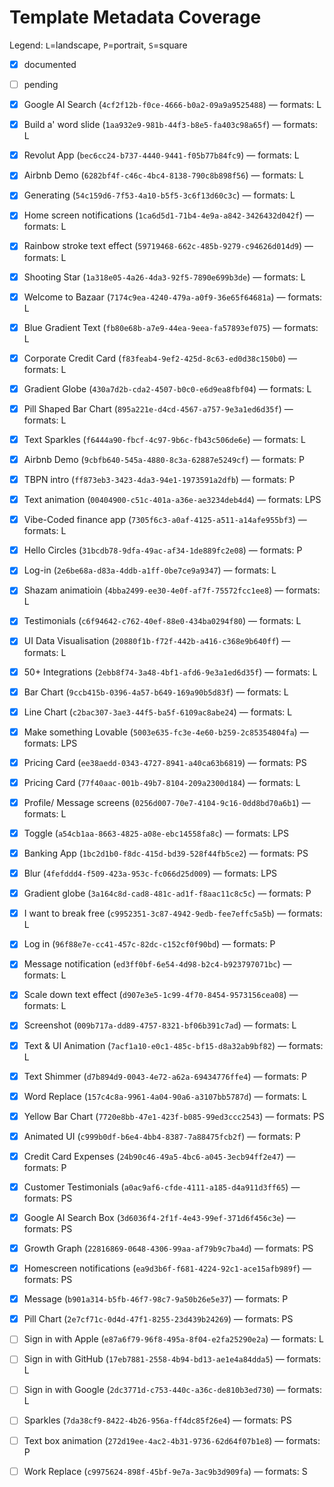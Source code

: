 # Template Metadata Coverage

Legend: `L`=landscape, `P`=portrait, `S`=square

- [x] documented
- [ ] pending

- [x] Google AI Search (`4cf2f12b-f0ce-4666-b0a2-09a9a9525488`) — formats: L
- [x] Build a' word slide (`1aa932e9-981b-44f3-b8e5-fa403c98a65f`) — formats: L
- [x] Revolut App (`bec6cc24-b737-4440-9441-f05b77b84fc9`) — formats: L
- [x] Airbnb Demo (`6282bf4f-c46c-4bc4-8138-790c8b898f56`) — formats: L
- [x] Generating (`54c159d6-7f53-4a10-b5f5-3c6f13d60c3c`) — formats: L
- [x] Home screen notifications (`1ca6d5d1-71b4-4e9a-a842-3426432d042f`) — formats: L
- [x] Rainbow stroke text effect (`59719468-662c-485b-9279-c94626d014d9`) — formats: L
- [x] Shooting Star (`1a318e05-4a26-4da3-92f5-7890e699b3de`) — formats: L
- [x] Welcome to Bazaar (`7174c9ea-4240-479a-a0f9-36e65f64681a`) — formats: L
- [x] Blue Gradient Text (`fb80e68b-a7e9-44ea-9eea-fa57893ef075`) — formats: L
- [x] Corporate Credit Card (`f83feab4-9ef2-425d-8c63-ed0d38c150b0`) — formats: L
- [x] Gradient Globe (`430a7d2b-cda2-4507-b0c0-e6d9ea8fbf04`) — formats: L
- [x] Pill Shaped Bar Chart (`895a221e-d4cd-4567-a757-9e3a1ed6d35f`) — formats: L
- [x] Text Sparkles (`f6444a90-fbcf-4c97-9b6c-fb43c506de6e`) — formats: L
- [x] Airbnb Demo (`9cbfb640-545a-4880-8c3a-62887e5249cf`) — formats: P
- [x] TBPN intro (`ff873eb3-3423-4da3-94e1-1973591a2dfb`) — formats: P
- [x] Text animation (`00404900-c51c-401a-a36e-ae3234deb4d4`) — formats: LPS
- [x] Vibe-Coded finance app (`7305f6c3-a0af-4125-a511-a14afe955bf3`) — formats: L
- [x] Hello Circles (`31bcdb78-9dfa-49ac-af34-1de889fc2e08`) — formats: P
- [x] Log-in (`2e6be68a-d83a-4ddb-a1ff-0be7ce9a9347`) — formats: L
- [x] Shazam animatioin (`4bba2499-ee30-4e0f-af7f-75572fcc1ee8`) — formats: L
- [x] Testimonials (`c6f94642-c762-40ef-88e0-434ba0294f80`) — formats: L
- [x] UI Data Visualisation (`20880f1b-f72f-442b-a416-c368e9b640ff`) — formats: L
- [x] 50+ Integrations (`2ebb8f74-3a48-4bf1-afd6-9e3a1ed6d35f`) — formats: L
- [x] Bar Chart (`9ccb415b-0396-4a57-b649-169a90b5d83f`) — formats: L
- [x] Line Chart (`c2bac307-3ae3-44f5-ba5f-6109ac8abe24`) — formats: L
- [x] Make something Lovable (`5003e635-fc3e-4e60-b259-2c85354804fa`) — formats: LPS
- [x] Pricing Card (`ee38aedd-0343-4727-8941-a40ca63b6819`) — formats: PS
- [x] Pricing Card (`77f40aac-001b-49b7-8104-209a2300d184`) — formats: L
- [x] Profile/ Message screens (`0256d007-70e7-4104-9c16-0dd8bd70a6b1`) — formats: L
- [x] Toggle (`a54cb1aa-8663-4825-a08e-ebc14558fa8c`) — formats: LPS
- [x] Banking App (`1bc2d1b0-f8dc-415d-bd39-528f44fb5ce2`) — formats: PS
- [x] Blur (`4fefddd4-f509-423a-953c-fc066d25d009`) — formats: LPS
- [x] Gradient globe (`3a164c8d-cad8-481c-ad1f-f8aac11c8c5c`) — formats: P
- [x] I want to break free (`c9952351-3c87-4942-9edb-fee7effc5a5b`) — formats: L
- [x] Log in (`96f88e7e-cc41-457c-82dc-c152cf0f90bd`) — formats: P
- [x] Message notification (`ed3ff0bf-6e54-4d98-b2c4-b923797071bc`) — formats: L
- [x] Scale down text effect (`d907e3e5-1c99-4f70-8454-9573156cea08`) — formats: L
- [x] Screenshot (`009b717a-dd89-4757-8321-bf06b391c7ad`) — formats: L
- [x] Text & UI Animation (`7acf1a10-e0c1-485c-bf15-d8a32ab9bf82`) — formats: L
- [x] Text Shimmer (`d7b894d9-0043-4e72-a62a-69434776ffe4`) — formats: P
- [x] Word Replace (`157c4c8a-9961-4a04-90a6-a3107bb5787d`) — formats: L
- [x] Yellow Bar Chart (`7720e8bb-47e1-423f-b085-99ed3ccc2543`) — formats: PS
- [x] Animated UI (`c999b0df-b6e4-4bb4-8387-7a88475fcb2f`) — formats: P
- [x] Credit Card Expenses (`24b90c46-49a5-4bc6-a045-3ecb94ff2e47`) — formats: P
- [x] Customer Testimonials (`a0ac9af6-cfde-4111-a185-d4a911d3ff65`) — formats: PS
- [x] Google AI Search Box (`3d6036f4-2f1f-4e43-99ef-371d6f456c3e`) — formats: PS
- [x] Growth Graph (`22816869-0648-4306-99aa-af79b9c7ba4d`) — formats: PS
- [x] Homescreen notifications (`ea9d3b6f-f681-4224-92c1-ace15afb989f`) — formats: PS
- [x] Message (`b901a314-b5fb-46f7-98c7-9a50b26e5e37`) — formats: P
- [x] Pill Chart (`2e7cf71c-0d4d-47f1-8255-23d439b24269`) — formats: PS
- [ ] Sign in with Apple (`e87a6f79-96f8-495a-8f04-e2fa25290e2a`) — formats: L
- [ ] Sign in with GitHub (`17eb7881-2558-4b94-bd13-ae1e4a84dda5`) — formats: L
- [ ] Sign in with Google (`2dc3771d-c753-440c-a36c-de810b3ed730`) — formats: L
- [ ] Sparkles (`7da38cf9-8422-4b26-956a-ff4dc85f26e4`) — formats: PS
- [ ] Text box animation (`272d19ee-4ac2-4b31-9736-62d64f07b1e8`) — formats: P
- [ ] Work Replace (`c9975624-898f-45bf-9e7a-3ac9b3d909fa`) — formats: S
